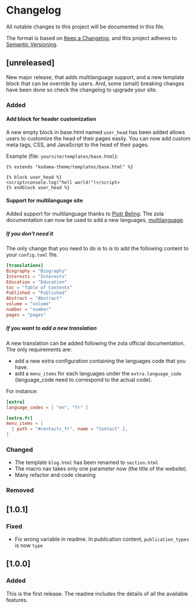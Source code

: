 # Changelog
All notable changes to this project will be documented in this file.

The format is based on [Keep a Changelog](https://keepachangelog.com/en/1.0.0/),
and this project adheres to [Semantic Versioning](https://semver.org/spec/v2.0.0.html).

## [unreleased]

New major release, that adds multilanguage support, and a new template block that can be override by users.
And, some (small) breaking changes have been done so check the changelog to upgrade your site.

### Added

#### Add block for header customization

A new empty block in base.html named `user_head` has been added allows users to customize the head of their pages easily. You can now add custom meta tags, CSS, and JavaScript to the head of their pages.

Example (file: `yoursite/templates/base.html`):
```tera
{% extends "kodama-theme/templates/base.html" %}

{% block user_head %}
<script>console.log("hell world!")</script>
{% endblock user_head %}
```

#### Support for multilanguage site

Added support for multilanguage thanks to [Piotr Beling](https://github.com/beling).
The zola documentation can now be used to add a new languages, [multilanguage](https://www.getzola.org/documentation/content/multilingual/).

##### If you don't need it

The only change that you need to do is to is to add the following content to your `config.toml` file.

```toml
[translations]
Biography = "Biography"
Interests = "Interests"
Education = "Education"
toc = "Table of Contents"
Published = "Published"
Abstract = "Abstract"
volume = "volume"
number = "number"
pages = "pages"
```

##### If you want to add a new translation

A new translation can be added following the zola official documentation.
The only requirements are:
- add a new extra configuration containing the languages code that you have.
- add a `menu_items` for each languages under the `extra.language_code` (language_code need to correspond to the actual code).

For instance:

```toml
[extra]
language_codes = [ "en", "fr" ]

[extra.fr]
menu_items = [
  { path = "#contacts_fr", name = "Contact" },
]
```

### Changed

- The template `blog.html` has been renamed to `section.html`
- The macro nav takes only one parameter now (the title of the website).
- Many refactor and code cleaning

### Removed

## [1.0.1]

### Fixed

- Fix wrong variable in readme. In publication content, `publication_types` is now `type`

## [1.0.0]

### Added

This is the first release.
The readme includes the details of all the available features.
